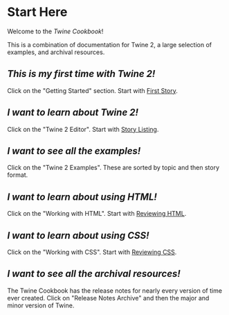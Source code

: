 # Start Here

Welcome to the *Twine Cookbook*!

This is a combination of documentation for Twine 2, a large selection of examples, and archival resources.

## *This is my first time with Twine 2!*

Click on the "Getting Started" section. Start with [First Story](starting/twine2/firststory.md).

## *I want to learn about Twine 2!*

Click on the "Twine 2 Editor". Start with [Story Listing](introduction/twine2_story_listing.md).

## *I want to see all the examples!*

Click on the "Twine 2 Examples". These are sorted by topic and then story format.

## *I want to learn about using HTML!*

Click on the "Working with HTML". Start with [Reviewing HTML](html/reviewing.md).

## *I want to learn about using CSS!*

Click on the "Working with CSS". Start with [Reviewing CSS](css/selectors.md).

## *I want to see all the archival resources!*

The Twine Cookbook has the release notes for nearly every version of time ever created. Click on "Release Notes Archive" and then the major and minor version of Twine.

